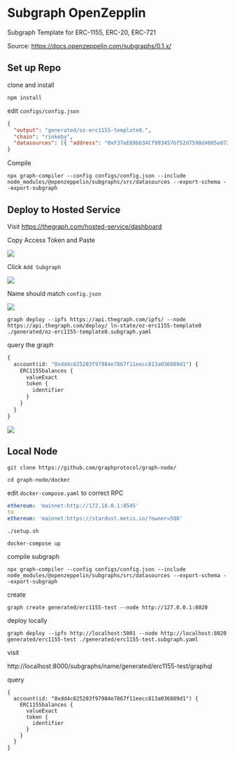 # Subgraph OpenZepplin

Subgraph Template for ERC-1155, ERC-20, ERC-721

Source: https://docs.openzeppelin.com/subgraphs/0.1.x/

## Set up Repo

clone and install

```
npm install
```

edit `configs/config.json`

```json
{
  "output": "generated/oz-erc1155-template0.",
  "chain": "rinkeby",
  "datasources": [{ "address": "0xF37eE89bb34Cf993457bf52d7598d4085e0721eD", "startBlock": 10072962, "module": ["erc1155", "ownable", "accesscontrol"] }]
}
```

Compile

`npx graph-compiler --config configs/config.json --include node_modules/@openzeppelin/subgraphs/src/datasources --export-schema --export-subgraph`

## Deploy to Hosted Service

Visit https://thegraph.com/hosted-service/dashboard

Copy Access Token and Paste

![](https://user-images.githubusercontent.com/59702430/151644044-ba03a2e8-81e0-471d-88eb-23a7c605b94b.png)

Click `Add Subgraph`

![](https://user-images.githubusercontent.com/59702430/151643815-925d25fc-6cbb-4bb2-bbe0-b866f175eeba.png)


Name should match `config.json`

![](https://user-images.githubusercontent.com/59702430/151643848-b0a5c254-0c6f-4d1e-9174-49cb12bbd074.png)

`graph deploy --ipfs https://api.thegraph.com/ipfs/ --node https://api.thegraph.com/deploy/ ln-state/oz-erc1155-template0 ./generated/oz-erc1155-template0.subgraph.yaml`

query the graph

```graphql
{
  account(id: "0xdd4c825203f97984e7867f11eecc813a036089d1") {
    ERC1155balances {
      valueExact
      token {
        identifier
      }
    }
  }
}
```

![](https://user-images.githubusercontent.com/59702430/151644243-9305b270-ea6a-49e1-bd9f-9f6e31cf9ff0.png)

## Local Node

`git clone https://github.com/graphprotocol/graph-node/`

`cd graph-node/docker`

edit `docker-compose.yaml` to correct RPC

```yaml
ethereum: 'mainnet:http://172.18.0.1:8545'
to
ethereum: 'mainnet:https://stardust.metis.io/?owner=588'
```

`./setup.sh`

`docker-compose up`

compile subgraph

`npx graph-compiler --config configs/config.json --include node_modules/@openzeppelin/subgraphs/src/datasources --export-schema --export-subgraph`

create

`graph create generated/erc1155-test --node http://127.0.0.1:8020`

deploy locally

`graph deploy --ipfs http://localhost:5001 --node http://localhost:8020 generated/erc1155-test ./generated/erc1155-test.subgraph.yaml`

visit

http://localhost:8000/subgraphs/name/generated/erc1155-test/graphql

query

```
{
  account(id: "0xdd4c825203f97984e7867f11eecc813a036089d1") {
    ERC1155balances {
      valueExact
      token {
        identifier
      }
    }
  }
}
```